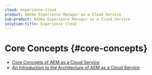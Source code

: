 ```yaml
---
cloud: experience-cloud
product: Adobe Experience Manager as a Cloud Service
sub-product: Adobe Experience Manager as a Cloud Service
solution-title: Experience Cloud
---
```


# Core Concepts {#core-concepts}

+ [Core Concepts of AEM as a Cloud Service](/help/core-concepts/home.md)
+ [An Introduction to the Architecture of AEM as a Cloud Service](architecture.md)